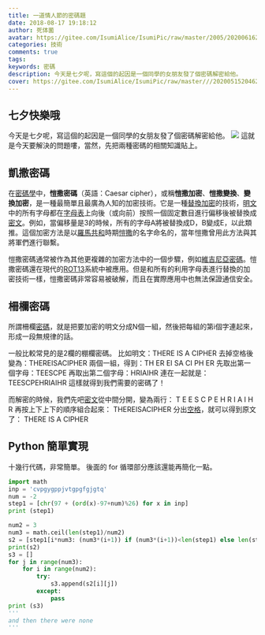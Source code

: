 ```yaml
---
title: 一道情人節的密碼題
date: 2018-08-17 19:18:12
author: 死体菌
avatar: https://gitee.com/IsumiAlice/IsumiPic/raw/master/2005/20200616222058.jpg
categories: 技術
comments: true
tags: 
keywords: 密碼
description: 今天是七夕呢，寫這個的起因是一個同學的女朋友發了個密碼解密給他。
cover: https://gitee.com/IsumiAlice/IsumiPic/raw/master///20200515204625.jpg
---
```

## 七夕快樂哦
今天是七夕呢，寫這個的起因是一個同學的女朋友發了個密碼解密給他。
![](https://raw.githubusercontent.com/IsumiAlice/IsumiPic/master/20200410231059.jpg)
這就是今天要解決的問題嘍，當然，先把兩種密碼的相關知識貼上。


## 凱撒密碼
在[密碼學](https://zh.wikipedia.org/wiki/%E5%AF%86%E7%A0%81%E5%AD%A6 "密碼學")中，**愷撒密碼**（英語：Caesar cipher），或稱**愷撒加密**、**愷撒變換**、**變換加密**，是一種最簡單且最廣為人知的加密技術。它是一種[替換加密](https://zh.wikipedia.org/wiki/%E6%9B%BF%E6%8D%A2%E5%BC%8F%E5%AF%86%E7%A0%81 "替換式密碼")的技術，[明文](https://zh.wikipedia.org/wiki/%E6%98%8E%E6%96%87 "明文")中的所有字母都在[字母表](https://zh.wikipedia.org/wiki/%E5%AD%97%E6%AF%8D%E8%A1%A8 "字母表")上向後（或向前）按照一個固定數目進行偏移後被替換成[密文](https://zh.wikipedia.org/wiki/%E5%AF%86%E6%96%87 "密文")。例如，當偏移量是3的時候，所有的字母A將被替換成D，B變成E，以此類推。這個加密方法是以[羅馬共和](https://zh.wikipedia.org/wiki/%E7%BE%85%E9%A6%AC%E5%85%B1%E5%92%8C "羅馬共和")時期[愷撒](https://zh.wikipedia.org/wiki/%E6%81%BA%E6%92%92 "愷撒")的名字命名的，當年愷撒曾用此方法與其將軍們進行聯繫。

愷撒密碼通常被作為其他更複雜的加密方法中的一個步驟，例如[維吉尼亞密碼](https://zh.wikipedia.org/wiki/%E7%BB%B4%E5%90%89%E5%B0%BC%E4%BA%9A%E5%AF%86%E7%A0%81 "維吉尼亞密碼")。愷撒密碼還在現代的[ROT13](https://zh.wikipedia.org/wiki/ROT13 "ROT13")系統中被應用。但是和所有的利用字母表進行替換的加密技術一樣，愷撒密碼非常容易被破解，而且在實際應用中也無法保證通信安全。

## 柵欄密碼
所謂柵欄[密碼](https://www.itsfun.com.tw/%E5%AF%86%E7%A2%BC/wiki-8783265-8437835)，就是把要加密的明文分成N個一組，然後把每組的第i個字連起來，形成一段無規律的話。

一般比較常見的是2欄的棚欄密碼。
比如明文：THERE IS A CIPHER
去掉空格後變為：THEREISACIPHER
兩個一組，得到：TH ER EI SA CI PH ER
先取出第一個字母：TEESCPE
再取出第二個字母：HRIAIHR
連在一起就是：TEESCPEHRIAIHR
這樣就得到我們需要的密碼了！

而解密的時候，我們先吧[密文](https://www.itsfun.com.tw/%E5%AF%86%E6%96%87/wiki-4343875-4728655)從中間分開，變為兩行：
T E E S C P E
H R I A I H R
再按上下上下的順序組合起來：
THEREISACIPHER
分出[空格](https://www.itsfun.com.tw/%E7%A9%BA%E6%A0%BC/wiki-1130465-5262045)，就可以得到原文了：
THERE IS A CIPHER

## Python 簡單實現
十幾行代碼，非常簡單。
後面的 for 循環部分應該還能再簡化一點。
```python
import math
inp = 'cvpgygppjvtgpgfgjgtq'
num = -2
step1 = [chr(97 + (ord(x)-97+num)%26) for x in inp]
print (step1)

num2 = 3
num3 = math.ceil(len(step1)/num2)
s2 = [step1[i*num3: (num3*(i+1)) if (num3*(i+1))<len(step1) else len(step1)] for i in range(num2)]
print(s2)
s3 = []
for j in range(num3):
    for i in range(num2):
        try:
            s3.append(s2[i][j])
        except:
            pass
print (s3)
'''
and then there were none
'''
```